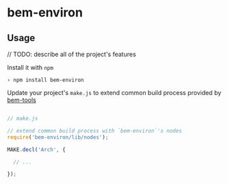 bem-environ
===========

## Usage

// TODO: describe all of the project's features

Install it with `npm`

```
› npm install bem-environ
```

Update your project's `make.js` to extend common build process provided
by [bem-tools](http://github.com/bem/bem-tools)

```javascript

// make.js

// extend common build process with `bem-environ`'s nodes
require('bem-environ/lib/nodes');

MAKE.decl('Arch', {

  // ...

});
```
